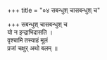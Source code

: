 +++
title = "०४ सबन्धुश् चासबन्धुश् च"

+++
सबन्धुश् चासबन्धुश् च  
यो न इन्द्राभिदासति ।  
वृश्चामि तस्याहं मूलं  
प्रजां चक्षुर् अथो बलम् ॥